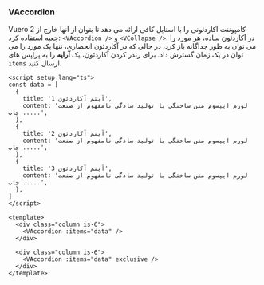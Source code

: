 ### VAccordion

Vuero 2 کامپوننت آکاردئونی را با استایل کافی ارائه می دهد تا بتوان از آنها خارج از جعبه استفاده کرد: `<VAccordion />` و `<VCollapse />`.
در آکاردئون ساده، هر مورد را می توان به طور جداگانه باز کرد، در حالی که در آکاردئون انحصاری، تنها یک مورد را می توان در یک زمان گسترش داد. برای رندر کردن آکاردئون، یک **آرایه** را به پراپس های `items` ارسال کنید.

<!--code-->

```vue
<script setup lang="ts">
const data = [
  {
    title: 'آیتم آکاردئون 1',
    content: 'لورم ایپسوم متن ساختگی با تولید سادگی نامفهوم از صنعت چاپ .....',
  },
  {
    title: 'آیتم آکاردئون 2',
    content: 'لورم ایپسوم متن ساختگی با تولید سادگی نامفهوم از صنعت چاپ .....',
  },
  {
    title: 'آیتم آکاردئون 3',
    content: 'لورم ایپسوم متن ساختگی با تولید سادگی نامفهوم از صنعت چاپ .....',
  },
]
</script>

<template>
  <div class="column is-6">
    <VAccordion :items="data" />
  </div>

  <div class="column is-6">
    <VAccordion :items="data" exclusive />
  </div>
</template>
```

<!--/code-->
